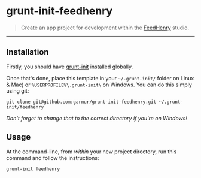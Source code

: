 # grunt-init-feedhenry

> Create an app project for development within the
> [FeedHenry](http://www.feedhenry.com/) studio.

---

## Installation
Firstly, you should have [grunt-init](http://gruntjs.com/project-scaffolding)
installed globally.

Once that's done, place this template in your `~/.grunt-init/` folder on Linux &
Mac) or `%USERPROFILE%\.grunt-init\` on Windows. You can do this simply using
git:

```
git clone git@github.com:garmur/grunt-init-feedhenry.git ~/.grunt-init/feedhenry
```

_Don't forget to change that to the correct directory if you're on Windows!_

## Usage
At the command-line, from _within_ your new project directory, run this command
and follow the instructions:

```
grunt-init feedhenry
```
